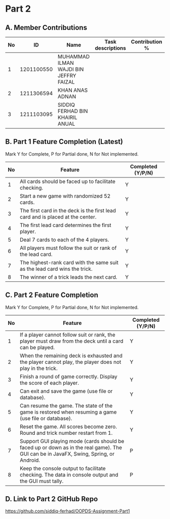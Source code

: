 # Part 2

## A. Member Contributions

No | ID         | Name                                       | Task descriptions                           | Contribution %
-- | ---------- | ------------------------------------------ | --------------------------------------------| --------------
1  | 1201100550 | MUHAMMAD ILMAN WAJDI BIN JEFFRY FAIZAL     |                                             | 
2  | 1211306594 | KHAN ANAS ADNAN                            |                                             | 
3  | 1211103095 | SIDDIQ FERHAD BIN KHAIRIL ANUAL            |                                             |


## B. Part 1 Feature Completion (Latest)

Mark Y for Complete, P for Partial done, N for Not implemented.

No | Feature                                                                         | Completed (Y/P/N)
-- | ------------------------------------------------------------------------------- | -----------------
1  | All cards should be faced up to facilitate checking.                            |         Y
2  | Start a new game with randomized 52 cards.                                      |         Y
3  | The first card in the deck is the first lead card and is placed at the center.  |         Y
4  | The first lead card determines the first player.                                |         Y
5  | Deal 7 cards to each of the 4 players.                                          |         Y
6  | All players must follow the suit or rank of the lead card.                      |         Y
7  | The highest-rank card with the same suit as the lead card wins the trick.       |         Y
8  | The winner of a trick leads the next card.                                      |         Y


## C. Part 2 Feature Completion

Mark Y for Complete, P for Partial done, N for Not implemented.

No | Feature                                                                                                                                | Completed (Y/P/N)
-- | -------------------------------------------------------------------------------------------------------------------------------------- | -----------------
1  | If a player cannot follow suit or rank, the player must draw from the deck until a card can be played.                                 |         Y
2  | When the remaining deck is exhausted and the player cannot play, the player does not play in the trick.                                |         Y
3  | Finish a round of game correctly. Display the score of each player.                                                                    |         Y
4  | Can exit and save the game (use file or database).                                                                                     |         Y
5  | Can resume the game. The state of the game is restored when resuming a game (use file or database).                                    |         Y
6  | Reset the game. All scores become zero. Round and trick number restart from 1.                                                         |         Y
7  | Support GUI playing mode (cards should be faced up or down as in the real game). The GUI can be in JavaFX, Swing, Spring, or Android.  |         P
8  | Keep the console output to facilitate checking. The data in console output and the GUI must tally.                                     |         P


## D. Link to Part 2 GitHub Repo

https://github.com/siddiq-ferhad/OOPDS-Assignment-Part1

